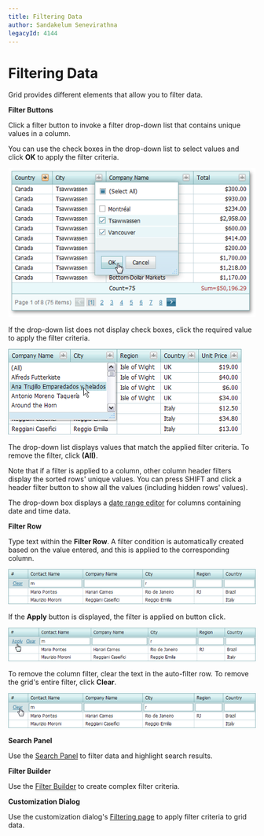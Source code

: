 ```yaml
---
title: Filtering Data
author: Sandakelum Senevirathna
legacyId: 4144
---
```

# Filtering Data
Grid provides different elements that allow you to filter data.

**Filter Buttons**

Click a filter button to invoke a filter drop-down list that contains unique values in a column.

You can use the check boxes in the drop-down list to select values and click **OK** to apply the filter criteria.


![filter_header.png](../../../images/img17833.png)

If the drop-down list does not display check boxes, click the required value to apply the filter criteria.

![ASpxGridView_HeaderFilter](../../../images/img7159.png)

The drop-down list displays values that match the applied filter criteria. To remove the filter, click **(All)**.

Note that if a filter is applied to a column, other column header filters display the sorted rows' unique values. You can press SHIFT and click a header filter button to show all the values (including hidden rows' values).

The drop-down box displays a [date range editor](date-range-header-filter.md) for columns containing date and time data.


**Filter Row**

Type text within the **Filter Row**. A filter condition is automatically created based on the value entered, and this is applied to the corresponding column.

![ASPxGridView_AutoFilterRow](../../../images/img7157.png)

If the **Apply** button is displayed, the filter is applied on button click.

![FilterRow](../../../images/img22709.png)

To remove the column filter, clear the text in the auto-filter row. To remove the grid's entire filter, click **Clear**.

![ASPxGridView_ClearAutoFilterRow](../../../images/img7158.png)



**Search Panel**

Use the [Search Panel](search-panel.md) to filter data and highlight search results.


**Filter Builder**

Use the [Filter Builder](creating-complex-filter-criteria-with-the-filter-control.md) to create complex filter criteria.

**Customization Dialog**

Use the customization dialog's [Filtering page](../customization-dialog/filtering-page.md) to apply filter criteria to grid data.

